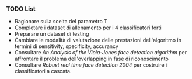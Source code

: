 ### TODO List
* Ragionare sulla scelta del parametro T
* Completare i dataset di allenamento per i 4 classificatori forti
* Preparare un dataset di testing
* Cambiare le modalità di valutazione delle prestazioni dell'algoritmo in termini di sensitivity, specificity, accurancy
* Consultare *An Analysis of the Viola-Jones face detection algorithm* per affrontare il problema dell'overlapping in fase di riconoscimento
* Consultare *Robust real time face detection 2004* per costruire i classificatori a cascata.
